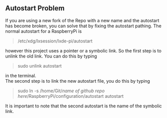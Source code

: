 ## Autostart Problem
If you are using a new fork of the Repo with a new name and the autostart has become broken, you can solve that by fixing the autostart pathing. The normal autostart for a RaspberryPi is 
> /etc/xdg/lxsession/lxde-pi/autostart  
> 
however this project uses a pointer or a symbolic link. So the first step is to unlink the old link. You can do this by typing 
>sudo unlink autostart 
>
in the terminal.  
The second step is to link the new autostart file, you do this by typing
>sudo ln -s /home/Git/*name of github repo here*/RaspberryPi/configuration/autostart autostart
>
It is important to note that the second autostart is the name of the symbolic link.

